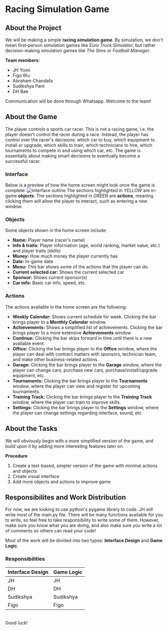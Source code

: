 # Racing Simulation Game

## About the Project

We will be making a simple **racing simulation game**. By simulation, we don't mean first-person simulation games like _Euro Truck Simulator_, but rather decision-making simulation games like _The Sims_ or _Football Manager_.
<br>

**Team members:**
- JH Yoon
- Figo Wu
- Abraham Chandafa
- Sudikshya Pant
- DH Bae

Communication will be done through Whatsapp. Welcome to the team!
<br>

## About the Game
The player controls a sports car racer. This is not a racing game, i.e. the player doesn't control the racer during a race. Instead, the player has control over the racer's decisions: which car to buy, which equipment to install or upgrade, which skills to train, which technicians to hire, which tournaments to compete in and using which car, etc. The game is essentially about making smart decisions to eventually become a successful racer.

### Interface
Below is a preview of how the home screen might look once the game is complete:
![interface outline](https://github.com/jhyoon00/SJC_RacingSimulation/assets/77221627/ada529c2-031f-470e-acc0-20148cde1393)
The sections highlighted in _YELLOW_ are in-game **objects**. The sections highlighted in _GREEN_ are **actions**, meaning clicking them will allow the player to interact, such as entering a new window.

### Objects
Some objects shown in the home screen include:
- **Name:** Player name (racer's name)
- **Info & traits:** Player information (age, world ranking, market value, etc.) and player traits (skills)
- **Money:** How much money the player currently has
- **Date:** In-game date
- **Menu:** This bar shows some of the actions that the player can do.
- **Current selected car:** Shows the current selected car
- **Sponsor:** Shows current sponsor(s)
- **Car info:** Basic car info, speed, etc.

### Actions
The actions available in the home screen are the following:
- **Weekly Calendar:** Shows current schedule for week. Clicking the bar brings player to a **Monthly Calendar** window.
- **Achievements:** Shows a simplified list of achievements. Clicking the bar brings player to a more extensive **Achievements** window.
- **Continue:** Clicking the bar skips forward in time until there is a new available event.
- **Office:** Clicking the bar brings player to the **Office** window, where the player can deal with contract matters with sponsors, technician team, and make other business-related actions.
- **Garage:** Clicking the bar brings player to the **Garage** window, where the player can change cars, purchase new cars, purchase/install/upgrade equipment, etc.
- **Tournaments:** Clicking the bar brings player to the **Tournaments** window. where the player can view and register for upcoming tournaments.
- **Training Track:** Clicking the bar brings player to the **Training Track** window, where the player can train to improve skills.
- **Settings:** Clicking the bar brings player to the **Settings** window, where the player can change settings regarding interface, sound, etc.


## About the Tasks
We will obviously begin with a more simplified version of the game, and build upon it by adding more interesting features later on.

**Procedure**
1. Create a text-based, simpler version of the game with minimal actions and objects
2. Create visual interface
3. Add more objects and actions to improve game



## Responsibilites and Work Distribution
For now, we are looking to use python's pygame library to code. JH will write most of the main.py file. There will be many functions available for you to write, so feel free to take responsibility to write some of them. However, make sure you know what you are doing, and also make sure you write a lot of comments so others can read your code! <br>

Most of the work will be divided into two types: **Interface Design** and **Game Logic**. <br>

### Responsibilities
| Interface Design | Game Logic |
| -------- | -------- |
| JH | JH |
| DH | DH |
| Sudikshya | Sudikshya |
| Figo | Figo |

<br>
Good luck!
